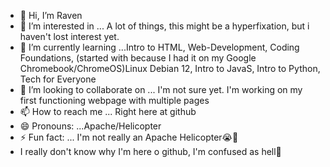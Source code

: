 - 👋 Hi, I’m Raven
- 👀 I’m interested in ... A lot of things, this might be a hyperfixation, but i haven't lost interest yet.
- 🌱 I’m currently learning ...Intro to HTML, Web-Development, Coding Foundations, (started with because I had it on my Google Chromebook/ChromeOS)Linux Debian 12, Intro to JavaS, Intro to Python, Tech for Everyone
- 💞️ I’m looking to collaborate on ... I'm not sure yet. I'm working on my first functioning webpage with multiple pages
- 📫 How to reach me ... Right here at github
- 😄 Pronouns: ...Apache/Helicopter
- ⚡ Fun fact: ... I'm not really an Apache Helicopter😭🫠
- I really don't know why I'm here o  github, I'm confused as hell🥴

<!---
Tommy-Raven/Tommy-Raven is a ✨ special ✨ repository because its `README.md` (this file) appears on your GitHub profile.
You can click the Preview link to take a look at your changes.
--->
